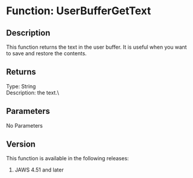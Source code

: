 # Function: UserBufferGetText

## Description

This function returns the text in the user buffer. It is useful when you
want to save and restore the contents.

## Returns

Type: String\
Description: the text.\

## Parameters

No Parameters

## Version

This function is available in the following releases:

1.  JAWS 4.51 and later
